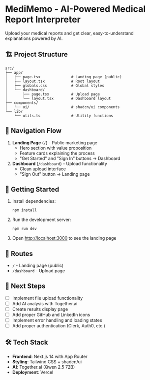 # MediMemo - AI-Powered Medical Report Interpreter

Upload your medical reports and get clear, easy-to-understand explanations powered by AI.

## 🏗️ Project Structure

```
src/
├── app/
│   ├── page.tsx              # Landing page (public)
│   ├── layout.tsx            # Root layout
│   ├── globals.css           # Global styles
│   └── dashboard/
│       ├── page.tsx          # Upload page
│       └── layout.tsx        # Dashboard layout
├── components/
│   └── ui/                   # shadcn/ui components
└── lib/
    └── utils.ts              # Utility functions
```

## 🔄 Navigation Flow

1. **Landing Page** (`/`) - Public marketing page
   - Hero section with value proposition
   - Feature cards explaining the process
   - "Get Started" and "Sign In" buttons → Dashboard
2. **Dashboard** (`/dashboard`) - Upload functionality
   - Clean upload interface
   - "Sign Out" button → Landing page

## 🚀 Getting Started

1. Install dependencies:
   ```bash
   npm install
   ```

2. Run the development server:
   ```bash
   npm run dev
   ```

3. Open [http://localhost:3000](http://localhost:3000) to see the landing page

## 📱 Routes

- `/` - Landing page (public)
- `/dashboard` - Upload page

## 🎯 Next Steps

- [ ] Implement file upload functionality
- [ ] Add AI analysis with Together.ai
- [ ] Create results display page
- [ ] Add proper GitHub and LinkedIn icons
- [ ] Implement error handling and loading states
- [ ] Add proper authentication (Clerk, Auth0, etc.)

## 🛠️ Tech Stack

- **Frontend**: Next.js 14 with App Router
- **Styling**: Tailwind CSS + shadcn/ui
- **AI**: Together.ai (Qwen 2.5 72B)
- **Deployment**: Vercel
